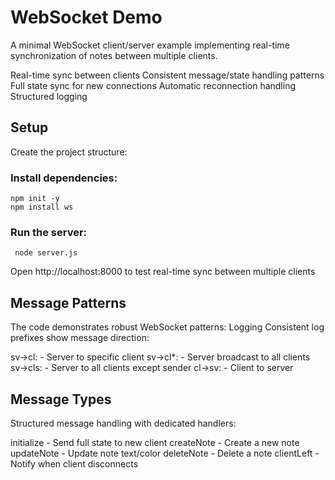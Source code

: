 # WebSocket Demo

A minimal WebSocket client/server example implementing real-time synchronization of notes between multiple clients.

Real-time sync between clients
Consistent message/state handling patterns
Full state sync for new connections
Automatic reconnection handling
Structured logging

## Setup

Create the project structure:

### Install dependencies:

    npm init -y
    npm install ws

### Run the server:

     node server.js

Open http://localhost:8000 to test real-time sync between multiple clients

## Message Patterns

The code demonstrates robust WebSocket patterns:
Logging
Consistent log prefixes show message direction:

sv->cl: - Server to specific client
sv->cl*: - Server broadcast to all clients
sv->cls: - Server to all clients except sender
cl->sv: - Client to server

## Message Types

Structured message handling with dedicated handlers:

initialize - Send full state to new client
createNote - Create a new note
updateNote - Update note text/color
deleteNote - Delete a note
clientLeft - Notify when client disconnects
